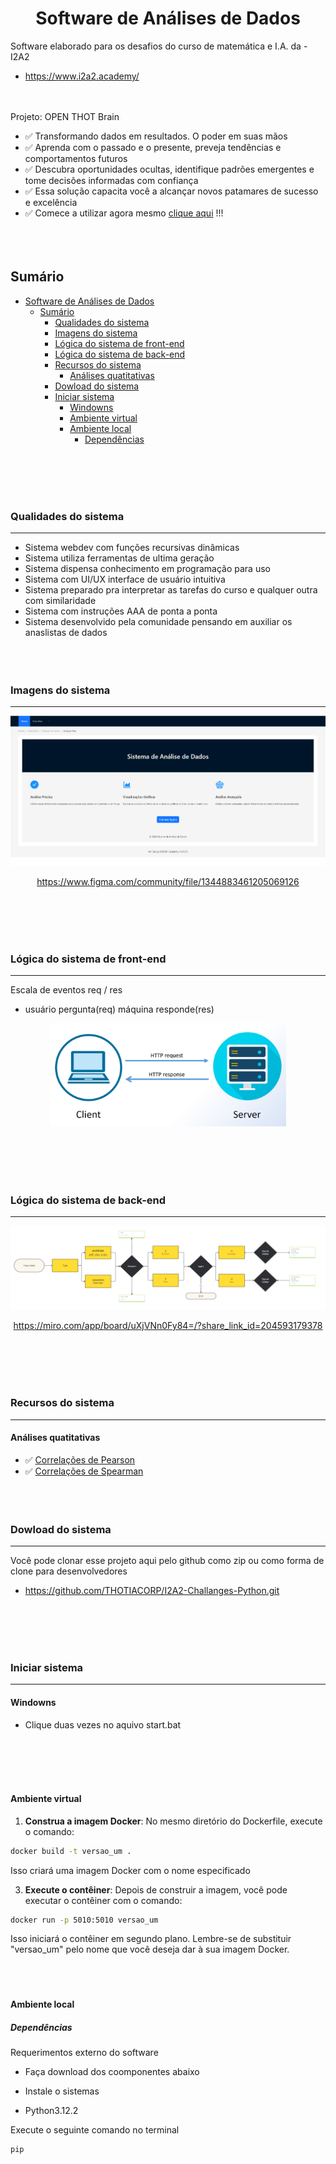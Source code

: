 <div align="center">
  
# Software de Análises de Dados
</div>
Software elaborado para os desafios do curso de matemática e I.A. da - I2A2

- https://www.i2a2.academy/

<br><br>
Projeto: OPEN THOT Brain
- ✅ Transformando dados em resultados. O poder em suas mãos
- ✅ Aprenda com o passado e o presente, preveja tendências e comportamentos futuros
- ✅ Descubra oportunidades ocultas, identifique padrões emergentes e tome decisões informadas com confiança
- ✅ Essa solução capacita você a alcançar novos patamares de sucesso e excelência
- ✅ Comece a utilizar agora mesmo [clique aqui](http://thotiacorp.com.br:5010/) !!!
<br><br><br><br>

## Sumário  
- [Software de Análises de Dados](#software-de-análises-de-dados)
  - [Sumário](#sumário)
    - [Qualidades do sistema](#qualidades-do-sistema)
    - [Imagens do sistema](#imagens-do-sistema)
    - [Lógica do sistema de front-end](#lógica-do-sistema-de-front-end)
    - [Lógica do sistema de back-end](#lógica-do-sistema-de-back-end)
    - [Recursos do sistema](#recursos-do-sistema)
      - [Análises quatitativas](#análises-quatitativas)
    - [Dowload do sistema](#dowload-do-sistema)
    - [Iniciar sistema](#iniciar-sistema)
      - [Windowns](#windowns)
      - [Ambiente virtual](#ambiente-virtual)
      - [Ambiente local](#ambiente-local)
        - [Dependências](#dependências)

<br><br><br><br>

### Qualidades do sistema
<hr>

- Sistema webdev com funções recursivas dinâmicas
- Sistema utiliza ferramentas de ultima geração
- Sistema dispensa conhecimento em programação para uso
- Sistema com UI/UX interface de usuário intuitiva
- Sistema preparado pra interpretar as tarefas do curso e qualquer outra com similaridade
- Sistema com instruções AAA de ponta a ponta
- Sistema desenvolvido pela comunidade pensando em auxiliar os anaslistas de dados
<br><br><br><br>

### Imagens do sistema
<hr>
<div align="center">

![Logo](./public/assets/img/Front-end.png)

https://www.figma.com/community/file/1344883461205069126
</div>
<br><br><br><br>

### Lógica do sistema de front-end
<hr>
Escala de eventos req / res 

- usuário pergunta(req) máquina responde(res)  

<div align="center">
  <img src="./public/assets/img/Req-Res.png" alt="Logo" style="width: 75%;">
</div>

<br><br><br><br>

### Lógica do sistema de back-end
<hr>
<div align="center">

![Logo](./public/assets/img/Mirro.png)

https://miro.com/app/board/uXjVNn0Fy84=/?share_link_id=204593179378
</div>
<br><br><br><br>

### Recursos do sistema
<hr>

#### Análises quatitativas

- ✅ [Correlações de Pearson](/src/front-end/src/pages/analysis/Readme.md)
- ✅ [Correlações de Spearman](/src/front-end/src/pages/analysis/Readme.md)
<br><br><br><br>


### Dowload do sistema
<hr>

Você pode clonar esse projeto aqui pelo github como zip ou como forma de clone para desenvolvedores
- https://github.com/THOTIACORP/I2A2-Challanges-Python.git

<br><br><br><br>


### Iniciar sistema
<hr>

####  Windowns 
- Clique duas vezes no aquivo
start.bat

<br><br><br><br>

#### Ambiente virtual


1. **Construa a imagem Docker**: No mesmo diretório do Dockerfile, execute o comando:

```bash
docker build -t versao_um .
```

Isso criará uma imagem Docker com o nome especificado

3. **Execute o contêiner**: Depois de construir a imagem, você pode executar o contêiner com o comando:

```bash
docker run -p 5010:5010 versao_um
```

Isso iniciará o contêiner em segundo plano.
Lembre-se de substituir "versao_um" pelo nome que você deseja dar à sua imagem Docker.
<br><br><br><br>

#### Ambiente local



##### Dependências

Requerimentos externo do software 
- Faça download dos coomponentes abaixo 
- Instale o sistemas

- Python3.12.2

Execute o seguinte comando no terminal 

```bash
pip 
```
